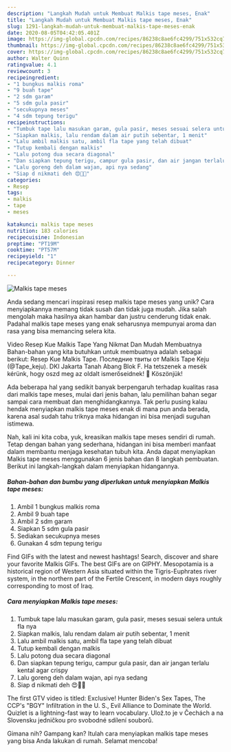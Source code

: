 ```yaml
---
description: "Langkah Mudah untuk Membuat Malkis tape meses, Enak"
title: "Langkah Mudah untuk Membuat Malkis tape meses, Enak"
slug: 1291-langkah-mudah-untuk-membuat-malkis-tape-meses-enak
date: 2020-08-05T04:42:05.401Z
image: https://img-global.cpcdn.com/recipes/86238c8ae6fc4299/751x532cq70/malkis-tape-meses-foto-resep-utama.jpg
thumbnail: https://img-global.cpcdn.com/recipes/86238c8ae6fc4299/751x532cq70/malkis-tape-meses-foto-resep-utama.jpg
cover: https://img-global.cpcdn.com/recipes/86238c8ae6fc4299/751x532cq70/malkis-tape-meses-foto-resep-utama.jpg
author: Walter Quinn
ratingvalue: 4.1
reviewcount: 3
recipeingredient:
- "1 bungkus malkis roma"
- "9 buah tape"
- "2 sdm garam"
- "5 sdm gula pasir"
- "secukupnya meses"
- "4 sdm tepung terigu"
recipeinstructions:
- "Tumbuk tape lalu masukan garam, gula pasir, meses sesuai selera untuk fla nya"
- "Siapkan malkis, lalu rendam dalam air putih sebentar, 1 menit"
- "Lalu ambil malkis satu, ambil fla tape yang telah dibuat"
- "Tutup kembali dengan malkis"
- "Lalu potong dua secara diagonal"
- "Dan siapkan tepung terigu, campur gula pasir, dan air jangan terlalu kental agar crispy"
- "Lalu goreng deh dalam wajan, api nya sedang"
- "Siap d nikmati deh 😍👄👄"
categories:
- Resep
tags:
- malkis
- tape
- meses

katakunci: malkis tape meses 
nutrition: 183 calories
recipecuisine: Indonesian
preptime: "PT19M"
cooktime: "PT57M"
recipeyield: "1"
recipecategory: Dinner

---
```



![Malkis tape meses](https://img-global.cpcdn.com/recipes/86238c8ae6fc4299/751x532cq70/malkis-tape-meses-foto-resep-utama.jpg)

Anda sedang mencari inspirasi resep malkis tape meses yang unik? Cara menyiapkannya memang tidak susah dan tidak juga mudah. Jika salah mengolah maka hasilnya akan hambar dan justru cenderung tidak enak. Padahal malkis tape meses yang enak seharusnya mempunyai aroma dan rasa yang bisa memancing selera kita.

Video Resep Kue Malkis Tape Yang Nikmat Dan Mudah Membuatnya Bahan-bahan yang kita butuhkan untuk membuatnya adalah sebagai berikut: Resep Kue Malkis Tape. Последние твиты от Malkis Tape Keju (@Tape_keju). DKI Jakarta Tanah Abang Blok F. Ha tetszenek a mesék kérünk, hogy oszd meg az oldalt ismerőseidnek! 🙂 Köszönjük!

Ada beberapa hal yang sedikit banyak berpengaruh terhadap kualitas rasa dari malkis tape meses, mulai dari jenis bahan, lalu pemilihan bahan segar sampai cara membuat dan menghidangkannya. Tak perlu pusing kalau hendak menyiapkan malkis tape meses enak di mana pun anda berada, karena asal sudah tahu triknya maka hidangan ini bisa menjadi suguhan istimewa.


Nah, kali ini kita coba, yuk, kreasikan malkis tape meses sendiri di rumah. Tetap dengan bahan yang sederhana, hidangan ini bisa memberi manfaat dalam membantu menjaga kesehatan tubuh kita. Anda dapat menyiapkan Malkis tape meses menggunakan 6 jenis bahan dan 8 langkah pembuatan. Berikut ini langkah-langkah dalam menyiapkan hidangannya.

<!--inarticleads1-->

##### Bahan-bahan dan bumbu yang diperlukan untuk menyiapkan Malkis tape meses:

1. Ambil 1 bungkus malkis roma
1. Ambil 9 buah tape
1. Ambil 2 sdm garam
1. Siapkan 5 sdm gula pasir
1. Sediakan secukupnya meses
1. Gunakan 4 sdm tepung terigu


Find GIFs with the latest and newest hashtags! Search, discover and share your favorite Malkis GIFs. The best GIFs are on GIPHY. Mesopotamia is a historical region of Western Asia situated within the Tigris-Euphrates river system, in the northern part of the Fertile Crescent, in modern days roughly corresponding to most of Iraq. 

<!--inarticleads2-->

##### Cara menyiapkan Malkis tape meses:

1. Tumbuk tape lalu masukan garam, gula pasir, meses sesuai selera untuk fla nya
1. Siapkan malkis, lalu rendam dalam air putih sebentar, 1 menit
1. Lalu ambil malkis satu, ambil fla tape yang telah dibuat
1. Tutup kembali dengan malkis
1. Lalu potong dua secara diagonal
1. Dan siapkan tepung terigu, campur gula pasir, dan air jangan terlalu kental agar crispy
1. Lalu goreng deh dalam wajan, api nya sedang
1. Siap d nikmati deh 😍👄👄


The first GTV video is titled: Exclusive! Hunter Biden&#39;s Sex Tapes, The CCP&#39;s &#34;BGY&#34; Infiltration in the U. S., Evil Alliance to Dominate the World. Quizlet is a lightning-fast way to learn vocabulary. Ulož.to je v Čechách a na Slovensku jedničkou pro svobodné sdílení souborů. 

Gimana nih? Gampang kan? Itulah cara menyiapkan malkis tape meses yang bisa Anda lakukan di rumah. Selamat mencoba!
